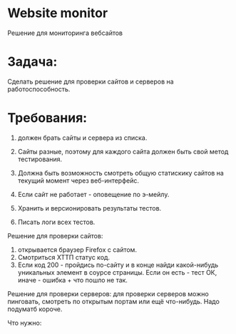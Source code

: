 Website monitor
=========
Решение для мониторинга вебсайтов

Задача:
=========
Cделать решение для проверки сайтов и серверов на работоспособность. 

Требования: 
=========
1. должен брать сайты и сервера из списка. 

2. Сайты разные, поэтому для каждого сайта должен быть свой метод тестирования.

3. Должна быть возможность смотреть общую статискику сайтов на текущий момент через веб-интерфейс. 

4. Если сайт не работает - оповещение по э-мейлу. 
 
5. Хранить и версионировать результаты тестов. 

6. Писать логи всех тестов.

Решение для проверки сайтов: 
1. открывается браузер Firefox с сайтом. 
2. Смотриться ХТТП статус код. 
3. Если код 200 - пройдись по-сайту и в конце найди какой-нибудь уникальных элемент в соурсе страницы. Если он есть - тест ОК, иначе - ошибка + что пошло не так.

Решение для проверки серверов: для проверки серверов можно пинговать, смотреть по открытым портам или ещё что-нибудь. Надо подуматб короче.

Что нужно: 


